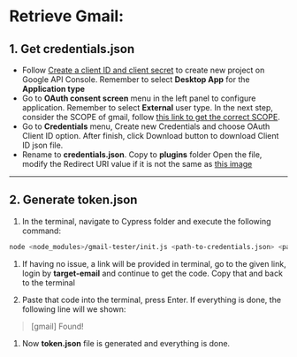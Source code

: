 #  Retrieve Gmail:
## 1. Get credentials.json
- Follow [Create a client ID and client secret](https://developers.google.com/adwords/api/docs/guides/authentication#create_a_client_id_and_client_secret "Create a client ID and client secret") to create new project on Google API Console. Remember to select **Desktop App** for the **Application type**
- Go to **OAuth consent screen** menu in the left panel to configure application. Remember to select **External** user type. In the next step, consider the SCOPE of gmail, follow [this link to get the correct SCOPE](https://developers.google.com/identity/protocols/oauth2/scopes "link").
- Go to **Credentials** menu, Create new Credentials and choose OAuth Client ID option. After finish, click Download button to download Client ID json file. 
- Rename to **credentials.json**. Copy to **plugins** folder Open the file, modify the Redirect URI value if it is not the same as [this image](https://camo.githubusercontent.com/0495d8fe1550b2710d785b853f6dcb228301ddf08683de067eaf8186dc3c45ff/68747470733a2f2f692e6962622e636f2f317374676e32382f63726564656e7469616c732e706e67 "this image")

------------


## 2. Generate token.json
1. In the terminal, navigate to Cypress folder and execute the following command: 
```bash
node <node_modules>/gmail-tester/init.js <path-to-credentials.json> <path-to-token.json> <target-email>
```

1. If having no issue, a link will be provided in terminal, go to the given link, login by **target-email** and continue to get the code. Copy that and back to the terminal

1. Paste that code into the terminal, press Enter. If everything is done, the following line will we shown: 
> [gmail] Found!

1. Now **token.json** file is generated and everything is done.
